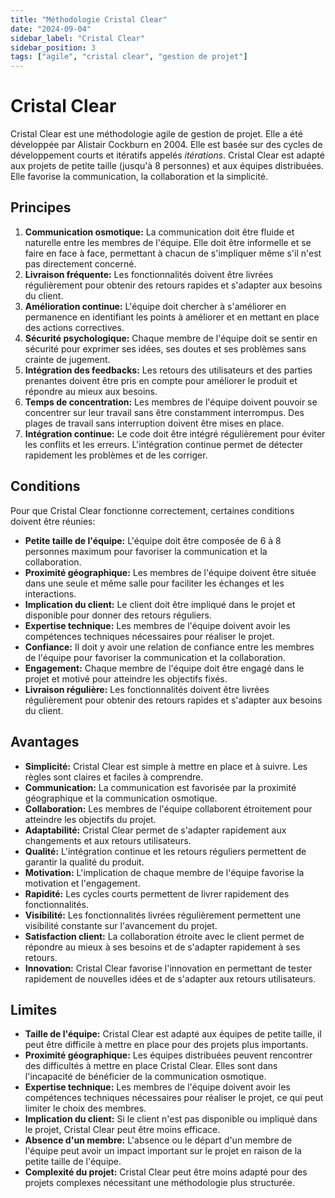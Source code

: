 ```yaml
---
title: "Méthodologie Cristal Clear"
date: "2024-09-04"
sidebar_label: "Cristal Clear"
sidebar_position: 3
tags: ["agile", "cristal clear", "gestion de projet"]
---
```


# Cristal Clear

Cristal Clear est une méthodologie agile de gestion de projet. Elle a été développée par Alistair Cockburn en 2004. Elle est basée sur des cycles de développement courts et itératifs appelés *itérations*. Cristal Clear est adapté aux projets de petite taille (jusqu'à 8 personnes) et aux équipes distribuées. Elle favorise la communication, la collaboration et la simplicité.

## Principes
1. **Communication osmotique:** La communication doit être fluide et naturelle entre les membres de l'équipe. Elle doit être informelle et se faire en face à face, permettant à chacun de s'impliquer même s'il n'est pas directement concerné.
2. **Livraison fréquente:** Les fonctionnalités doivent être livrées régulièrement pour obtenir des retours rapides et s'adapter aux besoins du client.
3. **Amélioration continue:** L'équipe doit chercher à s'améliorer en permanence en identifiant les points à améliorer et en mettant en place des actions correctives.
4. **Sécurité psychologique:** Chaque membre de l'équipe doit se sentir en sécurité pour exprimer ses idées, ses doutes et ses problèmes sans crainte de jugement.
5. **Intégration des feedbacks:** Les retours des utilisateurs et des parties prenantes doivent être pris en compte pour améliorer le produit et répondre au mieux aux besoins.
6. **Temps de concentration:** Les membres de l'équipe doivent pouvoir se concentrer sur leur travail sans être constamment interrompus. Des plages de travail sans interruption doivent être mises en place.
7. **Intégration continue:** Le code doit être intégré régulièrement pour éviter les conflits et les erreurs. L'intégration continue permet de détecter rapidement les problèmes et de les corriger.

## Conditions
Pour que Cristal Clear fonctionne correctement, certaines conditions doivent être réunies:
- **Petite taille de l'équipe:** L'équipe doit être composée de 6 à 8 personnes maximum pour favoriser la communication et la collaboration.
- **Proximité géographique:** Les membres de l'équipe doivent être située dans une seule et même salle pour faciliter les échanges et les interactions.
- **Implication du client:** Le client doit être impliqué dans le projet et disponible pour donner des retours réguliers.
- **Expertise technique:** Les membres de l'équipe doivent avoir les compétences techniques nécessaires pour réaliser le projet.
- **Confiance:** Il doit y avoir une relation de confiance entre les membres de l'équipe pour favoriser la communication et la collaboration.
- **Engagement:** Chaque membre de l'équipe doit être engagé dans le projet et motivé pour atteindre les objectifs fixés.
- **Livraison régulière:** Les fonctionnalités doivent être livrées régulièrement pour obtenir des retours rapides et s'adapter aux besoins du client.

## Avantages
- **Simplicité:** Cristal Clear est simple à mettre en place et à suivre. Les règles sont claires et faciles à comprendre.
- **Communication:** La communication est favorisée par la proximité géographique et la communication osmotique.
- **Collaboration:** Les membres de l'équipe collaborent étroitement pour atteindre les objectifs du projet.
- **Adaptabilité:** Cristal Clear permet de s'adapter rapidement aux changements et aux retours utilisateurs.
- **Qualité:** L'intégration continue et les retours réguliers permettent de garantir la qualité du produit.
- **Motivation:** L'implication de chaque membre de l'équipe favorise la motivation et l'engagement.
- **Rapidité:** Les cycles courts permettent de livrer rapidement des fonctionnalités.
- **Visibilité:** Les fonctionnalités livrées régulièrement permettent une visibilité constante sur l'avancement du projet.
- **Satisfaction client:** La collaboration étroite avec le client permet de répondre au mieux à ses besoins et de s'adapter rapidement à ses retours.
- **Innovation:** Cristal Clear favorise l'innovation en permettant de tester rapidement de nouvelles idées et de s'adapter aux retours utilisateurs.

## Limites
- **Taille de l'équipe:** Cristal Clear est adapté aux équipes de petite taille, il peut être difficile à mettre en place pour des projets plus importants.
- **Proximité géographique:** Les équipes distribuées peuvent rencontrer des difficultés à mettre en place Cristal Clear. Elles sont dans l'incapacité de bénéficier de la communication osmotique.
- **Expertise technique:** Les membres de l'équipe doivent avoir les compétences techniques nécessaires pour réaliser le projet, ce qui peut limiter le choix des membres.
- **Implication du client:** Si le client n'est pas disponible ou impliqué dans le projet, Cristal Clear peut être moins efficace.
- **Absence d'un membre:** L'absence ou le départ d'un membre de l'équipe peut avoir un impact important sur le projet en raison de la petite taille de l'équipe.
- **Complexité du projet:** Cristal Clear peut être moins adapté pour des projets complexes nécessitant une méthodologie plus structurée.
